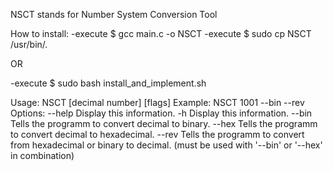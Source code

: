 NSCT stands for Number System Conversion Tool

How to install:
-execute $ gcc main.c -o NSCT
-execute $ sudo cp NSCT /usr/bin/.

OR

-execute $ sudo bash install_and_implement.sh




Usage: NSCT [decimal number] [flags]
Example: NSCT 1001 --bin --rev
Options:
  --help                   Display this information.
   -h                      Display this information.
  --bin                    Tells the programm to convert decimal to binary.
  --hex                    Tells the programm to convert decimal to hexadecimal.
  --rev                    Tells the programm to convert from hexadecimal or binary to decimal. (must be used with '--bin' or '--hex' in combination)
